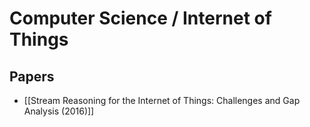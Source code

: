 # Computer Science / Internet of Things

## Papers

- [[Stream Reasoning for the Internet of Things: Challenges and Gap Analysis (2016)]]
